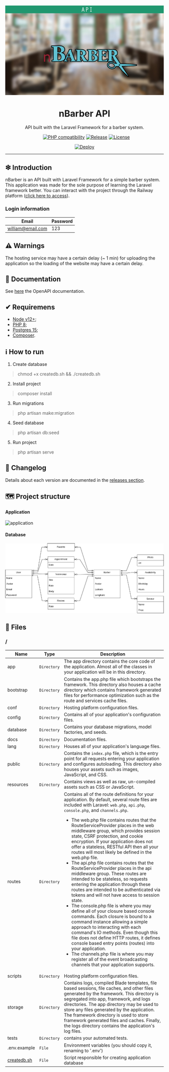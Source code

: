 ![](https://raw.githubusercontent.com/williamniemiec/nbarber-api/master/docs/images/logo/logo.jpg)

<h1 align='center'>nBarber API</h1>
<p align='center'>API built with the Laravel Framework for a barber system.</p>
<p align="center">
	<a href="https://github.com/williamniemiec/nbarber-api/actions/workflows/windows.yml"><img src="https://github.com/williamniemiec/nbarber-api/actions/workflows/windows.yml/badge.svg" alt=""></a>
	<a href="https://github.com/williamniemiec/nbarber-api/actions/workflows/macos.yml"><img src="https://github.com/williamniemiec/nbarber-api/actions/workflows/macos.yml/badge.svg" alt=""></a>
	<a href="https://github.com/williamniemiec/nbarber-api/actions/workflows/ubuntu.yml"><img src="https://github.com/williamniemiec/nbarber-api/actions/workflows/ubuntu.yml/badge.svg" alt=""></a>
	<a href="https://www.php.net/"><img src="https://img.shields.io/badge/PHP-8+-D0008F.svg" alt="PHP compatibility"></a>
	<a href="https://github.com/williamniemiec/nbarber-api/releases"><img src="https://img.shields.io/github/v/release/williamniemiec/nbarber-api" alt="Release"></a>
	<a href="https://github.com/williamniemiec/nbarber-api/blob/master/LICENSE"><img src="https://img.shields.io/github/license/williamniemiec/nbarber-api" alt="License"></a>
</p>
<p align="center">
	<a href='https://wniemiec-api-nbarber.onrender.com'><img alt='Deploy' src='https://render.com/images/deploy-to-render-button.svg' width=200/></a>
</p>

<hr />

## ❇ Introduction
nBarber is an API built with Laravel Framework for a simple barber system. This application was made for the sole purpose of learning the Laravel framework better. You can interact with the project through the Railway platform ([click here to access](https://wniemiec-api-nbarber.onrender.com/request-docs)).

### Login information
| Email| Password |
|------- | ----- |
| william@email.com |123|

## ⚠ Warnings
The hosting service may have a certain delay (~ 1 min) for uploading the application so the loading of the website may have a certain delay. 

## 📖 Documentation
See [here](https://wniemiec-api-nbarber.onrender.com/request-docs) the OpenAPI documentation.

## ✔ Requiremens
- [Node v12+](https://nodejs.org/);
- [PHP 8](https://www.php.net/);
- [Postgres 15](https://www.php.net/);
- [Composer](https://getcomposer.org/).

## ℹ How to run

1. Create database
> chmod +x createdb.sh && ./createdb.sh

2. Install project
> composer install

3. Run migrations
> php artisan make:migration

4. Seed database
> php artisan db:seed

5. Run project
> php artisan serve


## 🚩 Changelog
Details about each version are documented in the [releases section](https://github.com/williamniemiec/nbarber-api/releases).

## 🗺 Project structure

#### Application
![application](https://raw.githubusercontent.com/williamniemiec/nbarber-api/master/docs/images/design/architecture.jpg)

#### Database
![database](https://raw.githubusercontent.com/williamniemiec/nbarber-api/master/docs/images/design/database.png)

## 📁 Files

### /
|        Name        |Type|Description|
|----------------|-------------------------------|-----------------------------|
|app|`Directory`|The app directory contains the core code of the application. Almost all of the classes in your application will be in this directory.|
|bootstrap|`Directory`|Contains the app.php file which bootstraps the framework. This directory also houses a cache directory which contains framework generated files for performance optimization such as the route and services cache files.|
|conf|`Directory`|Hosting platform configuration files.|
|config|`Directory`|Contains all of your application's configuration files.|
|database|`Directory`|Contains your database migrations, model factories, and seeds.|
|docs |`Directory`|Documentation files.|
|lang|`Directory`|Houses all of your application's language files.|
|public|`Directory`|Contains the `index.php` file, which is the entry point for all requests entering your application and configures autoloading. This directory also houses your assets such as images, JavaScript, and CSS.|
|resources|`Directory`|Contains views as well as raw, un-compiled assets such as CSS or JavaScript.|
|routes|`Directory`|Contains all of the route definitions for your application. By default, several route files are included with Laravel: `web.php`, `api.php`, `console.php`, and `channels.php`. <ul><li>The web.php file contains routes that the RouteServiceProvider places in the web middleware group, which provides session state, CSRF protection, and cookie encryption. If your application does not offer a stateless, RESTful API then all your routes will most likely be defined in the web.php file.</li><li>The api.php file contains routes that the RouteServiceProvider places in the api middleware group. These routes are intended to be stateless, so requests entering the application through these routes are intended to be authenticated via tokens and will not have access to session state.</li><li>The console.php file is where you may define all of your closure based console commands. Each closure is bound to a command instance allowing a simple approach to interacting with each command's IO methods. Even though this file does not define HTTP routes, it defines console based entry points (routes) into your application.</li><li>The channels.php file is where you may register all of the event broadcasting channels that your application supports.</li></ul>|
|scripts|`Directory`|Hosting platform configuration files.|
|storage|`Directory`|Contains logs, compiled Blade templates, file based sessions, file caches, and other files generated by the framework. This directory is segregated into app, framework, and logs directories. The app directory may be used to store any files generated by the application. The framework directory is used to store framework generated files and caches. Finally, the logs directory contains the application's log files.|
|tests|`Directory`|contains your automated tests.|
|.env.example  |`File`|Environment variables (you should copy it, renaming to '.env')|
|[createdb.sh]()|`File`|Script responsible for creating application database|
